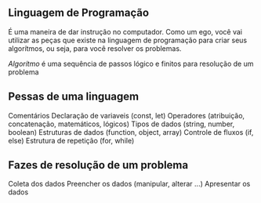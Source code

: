 ## Linguagem de Programação 

É uma maneira de dar instrução no computador.
Como um ego, você vai utilizar as peças que existe na linguagem de programação para criar seus algorítmos, ou seja, para você resolver os problemas.

*Algorítmo* é uma sequência de passos lógico e finitos para resolução de um problema

## Pessas de uma linguagem

Comentários
Declaração de variaveis (const, let)
Operadores (atribuição, concatenação, matemáticos, lógicos)
Tipos de dados (string, number, boolean)
Estruturas de dados (function, object, array)
Controle de fluxos (if, else)
Estrutura de repetição (for, while)

## Fazes de resolução de um problema

Coleta dos dados
Preencher os dados (manipular, alterar ...)
Apresentar os dados